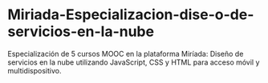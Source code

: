 # Miriada-Especializacion-dise-o-de-servicios-en-la-nube
Especialización de 5 cursos MOOC en la plataforma Miríada: Diseño de servicios en la nube utilizando JavaScript, CSS y HTML para acceso móvil y multidispositivo.

